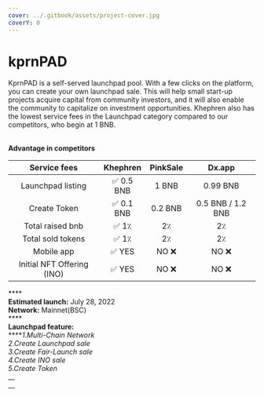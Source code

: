 ```yaml
---
cover: ../.gitbook/assets/project-cover.jpg
coverY: 0
---
```


# kprnPAD

KprnPAD is a self-served launchpad pool. With a few clicks on the platform, you can create your own launchpad sale. This will help small start-up projects acquire capital from community investors, and it will also enable the community to capitalize on investment opportunities. Khephren also has the lowest service fees in the Launchpad category compared to our competitors, who begin at 1 BNB.

\
**Advantage in competitors**

|        Service fees        |    Khephren   | PinkSale |       Dx.app      |
| :------------------------: | :-----------: | :------: | :---------------: |
|      Launchpad listing     |   ✅ 0.5 BNB   |   1 BNB  |      0.99 BNB     |
|        Create Token        |   ✅ 0.1 BNB   |  0.2 BNB | 0.5 BNB / 1.2 BNB |
|      Total raised bnb      | ✅   1٪        |    2٪    |         2٪        |
|      Total sold tokens     | ✅    1٪       |    2٪    |         2٪        |
|         Mobile app         |   ✅   YES     |   NO ❌   |        NO ❌       |
| Initial NFT Offering (INO) |   ✅   YES     |   NO ❌   |        NO ❌       |

****\
**Estimated launch:** July 28, 2022\
**Network:** Mainnet(BSC)\
****\
**Launchpad feature:**\
****_1.Multi-Chain Network_\
_2.Create Launchpad sale_\
_3.Create Fair-Launch sale_\
_4.Create INO sale_\
_5.Create Token_\
__\
__
